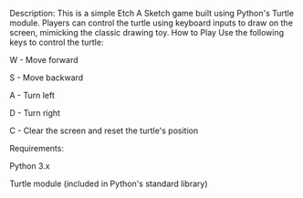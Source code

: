 Description:
This is a simple Etch A Sketch game built using Python's Turtle module. Players can control the turtle using keyboard inputs to draw on the screen, mimicking the classic drawing toy.
How to Play
Use the following keys to control the turtle:

W - Move forward

S - Move backward

A - Turn left

D - Turn right

C - Clear the screen and reset the turtle's position

Requirements:

Python 3.x

Turtle module (included in Python's standard library)

